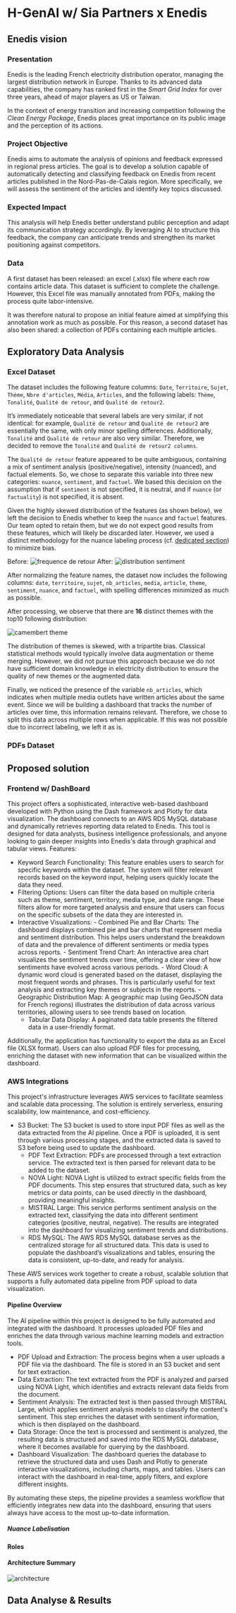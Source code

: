 # H-GenAI w/ Sia Partners x Enedis

##  Enedis vision
### Presentation
Enedis is the leading French electricity distribution operator, managing the largest distribution network in Europe. Thanks to its advanced data capabilities, the company has ranked first in the _Smart Grid Index_ for over three years, ahead of major players as US or Taiwan.

In the context of energy transition and increasing competition following the _Clean Energy Package_, Enedis places great importance on its public image and the perception of its actions.

### Project Objective
Enedis aims to automate the analysis of opinions and feedback expressed in regional press articles. The goal is to develop a solution capable of automatically detecting and classifying feedback on Enedis from recent articles published in the Nord-Pas-de-Calais region.
More specifically, we will assess the sentiment of the articles and identify key topics discussed.


### Expected Impact
This analysis will help Enedis better understand public perception and adapt its communication strategy accordingly. By leveraging AI to structure this feedback, the company can anticipate trends and strengthen its market positioning against competitors.

### Data

A first dataset has been released: an excel (.xlsx) file where each row contains article data. This dataset is sufficient to complete the challenge. However, this Excel file was manually annotated from PDFs, making the process quite labor-intensive.

It was therefore natural to propose an initial feature aimed at simplifying this annotation work as much as possible. For this reason, a second dataset has also been shared: a collection of PDFs containing each multiple articles.

## Exploratory Data Analysis

### Excel Dataset

The dataset includes the following feature columns: `Date`, `Territoire`, `Sujet`, `Thème`, `Nbre d'articles`, `Média`, `Articles`, and the following labels: `Thème`, `Tonalité`, `Qualité de retour`, and `Qualité de retour2`.

It’s immediately noticeable that several labels are very similar, if not identical: for example, `Qualité de retour` and `Qualité de retour2` are essentially the same, with only minor spelling differences. Additionally, `Tonalité` and `Qualité de retour` are also very similar. Therefore, we decided to remove the `Tonalité` and `Qualité de retour2 columns`.

The `Qualité de retour` feature appeared to be quite ambiguous, containing a mix of sentiment analysis (positive/negative), intensity (nuanced), and factual elements. So, we chose to separate this variable into three new categories: `nuance`, `sentiment`, and `factuel`. We based this decision on the assumption that if `sentiment` is not specified, it is neutral, and if `nuance` (or `factuality`) is not specified, it is absent.

Given the highly skewed distribution of the features (as shown below), we left the decision to Enedis whether to keep the `nuance` and `factuel` features. Our team opted to retain them, but we do not expect good results from these features, which will likely be discarded later. However, we used a distinct methodology for the nuance labeling process (cf. [dedicated section](#nuance-labelisation)) to minimize bias.

Before:
![frequence de retour](/static/qualité%20de%20retour%20bar.png)
After:
![distribution sentiment](/static/distribution%20sentiment.png)

After normalizing the feature names, the dataset now includes the following columns: `date`, `territoire`, `sujet`, `nb_articles`, `media`, `article`, `theme`, `sentiment`, `nuance`, and `factuel`, with spelling differences minimized as much as possible.

After processing, we observe that there are **16** distinct themes with the top10 following distribution:

![camembert theme](/static/camembert%20theme.png)



The distribution of themes is skewed, with a tripartite bias. Classical statistical methods would typically involve data augmentation or theme merging. However, we did not pursue this approach because we do not have sufficient domain knowledge in electricity distribution to ensure the quality of new themes or the augmented data.

Finally, we noticed the presence of the variable `nb_articles`, which indicates when multiple media outlets have written articles about the same event. Since we will be building a dashboard that tracks the number of articles over time, this information remains relevant. Therefore, we chose to split this data across multiple rows when applicable. If this was not possible due to incorrect labeling, we left it as is.


### PDFs Dataset


## Proposed solution

### Frontend w/ DashBoard

This project offers a sophisticated, interactive web-based dashboard developed with Python using the Dash framework and Plotly for data visualization. The dashboard connects to an AWS RDS MySQL database and dynamically retrieves reporting data related to Enedis. This tool is designed for data analysts, business intelligence professionals, and anyone looking to gain deeper insights into Enedis's data through graphical and tabular views.
Features:

- Keyword Search Functionality: This feature enables users to search for specific keywords within the dataset. The system will filter relevant records based on the keyword input, helping users quickly locate the data they need.
- Filtering Options: Users can filter the data based on multiple criteria such as theme, sentiment, territory, media type, and date range. These filters allow for more targeted analysis and ensure that users can focus on the specific subsets of the data they are interested in.
- Interactive Visualizations:
        - Combined Pie and Bar Charts: The dashboard displays combined pie and bar charts that represent media and sentiment distribution. This helps users understand the breakdown of data and the prevalence of different sentiments or media types across reports.
        - Sentiment Trend Chart: An interactive area chart visualizes the sentiment trends over time, offering a clear view of how sentiments have evolved across various periods.
        - Word Cloud: A dynamic word cloud is generated based on the dataset, displaying the most frequent words and phrases. This is particularly useful for text analysis and extracting key themes or subjects in the reports.
        - Geographic Distribution Map: A geographic map (using GeoJSON data for French regions) illustrates the distribution of data across various territories, allowing users to see trends based on location.
    - Tabular Data Display: A paginated data table presents the filtered data in a user-friendly format.

Additionally, the application has functionality to export the data as an Excel file (XLSX format). Users can also upload PDF files for processing, enriching the dataset with new information that can be visualized within the dashboard.

### AWS Integrations

This project's infrastructure leverages AWS services to facilitate seamless and scalable data processing. The solution is entirely serverless, ensuring scalability, low maintenance, and cost-efficiency.

- S3 Bucket: The S3 bucket is used to store input PDF files as well as the data extracted from the AI pipeline. Once a PDF is uploaded, it is sent through various processing stages, and the extracted data is saved to S3 before being used to update the dashboard.
    - PDF Text Extraction: PDFs are processed through a text extraction service. The extracted text is then parsed for relevant data to be added to the dataset.
    - NOVA Light: NOVA Light is utilized to extract specific fields from the PDF documents. This step ensures that structured data, such as key metrics or data points, can be used directly in the dashboard, providing meaningful insights.
    - MISTRAL Large: This service performs sentiment analysis on the extracted text, classifying the data into different sentiment categories (positive, neutral, negative). The results are integrated into the dashboard for visualizing sentiment trends and distributions.
    - RDS MySQL: The AWS RDS MySQL database serves as the centralized storage for all structured data. This data is used to populate the dashboard’s visualizations and tables, ensuring the data is consistent, up-to-date, and ready for analysis.

These AWS services work together to create a robust, scalable solution that supports a fully automated data pipeline from PDF upload to data visualization.

#### Pipeline Overview

The AI pipeline within this project is designed to be fully automated and integrated with the dashboard. It processes uploaded PDF files and enriches the data through various machine learning models and extraction tools.

- PDF Upload and Extraction: The process begins when a user uploads a PDF file via the dashboard. The file is stored in an S3 bucket and sent for text extraction.
- Data Extraction: The text extracted from the PDF is analyzed and parsed using NOVA Light, which identifies and extracts relevant data fields from the document.
- Sentiment Analysis: The extracted text is then passed through MISTRAL Large, which applies sentiment analysis models to classify the content's sentiment. This step enriches the dataset with sentiment information, which is then displayed on the dashboard.
- Data Storage: Once the text is processed and sentiment is analyzed, the resulting data is structured and saved into the RDS MySQL database, where it becomes available for querying by the dashboard.
- Dashboard Visualization: The dashboard queries the database to retrieve the structured data and uses Dash and Plotly to generate interactive visualizations, including charts, maps, and tables. Users can interact with the dashboard in real-time, apply filters, and explore different insights.

By automating these steps, the pipeline provides a seamless workflow that efficiently integrates new data into the dashboard, ensuring that users always have access to the most up-to-date information.

##### Nuance Labelisation

#### Roles

#### Architecture Summary

![architecture](/static/architecture.png)

## Data Analyse & Results 
